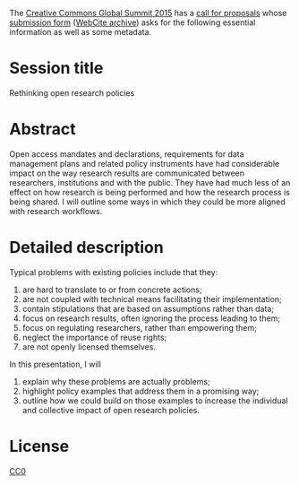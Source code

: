 The [Creative Commons Global Summit 2015](https://summit.creativecommons.org/) has a [call for proposals](https://summit.creativecommons.org/cfp/) whose [submission form](https://donate.creativecommons.org/civicrm/event/register?reset=1&id=12) ([WebCite archive](http://www.webcitation.org/6a47O5pey)) asks for the following essential information as well as some metadata.

# Session title
Rethinking open research policies

# Abstract
Open access mandates and declarations, requirements for data management plans and related policy instruments have had considerable impact on the way research results are communicated between researchers, institutions and with the public. They have had much less of an effect on how research is being performed and how the research process is being shared. I will outline some ways in which they could be more aligned with research workflows.

# Detailed description
Typical problems with existing policies include that they:
 1. are hard to translate to or from concrete actions;
 2. are not coupled with technical means facilitating their implementation;
 3. contain stipulations that are based on assumptions rather than data;
 4. focus on research results, often ignoring the process leading to them;
 5. focus on regulating researchers, rather than empowering them;
 6. neglect the importance of reuse rights;
 7. are not openly licensed themselves.

In this presentation, I will 
 1. explain why these problems are actually problems;
 2. highlight policy examples that address them in a promising way;
 3. outline how we could build on those examples to increase the individual and collective impact of open research policies.

# License
[CC0](http://creativecommons.org/publicdomain/zero/1.0/)

